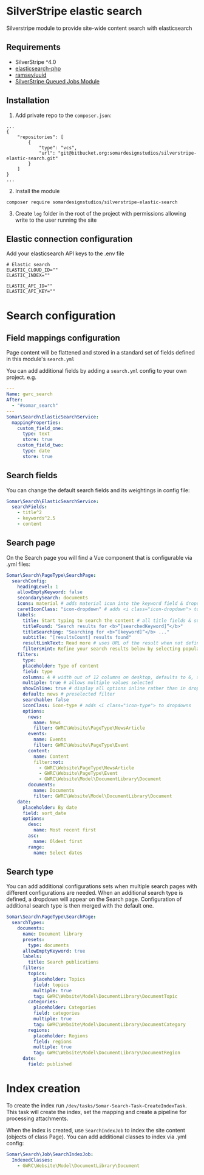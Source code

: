 # SilverStripe elastic search

Silverstripe module to provide site-wide content search with elasticsearch

## Requirements

- SilverStripe ^4.0
- [elasticsearch-php](https://github.com/elastic/elasticsearch-php)
- [ramsey/uuid](https://github.com/ramsey/uuid)
- [SilverStripe Queued Jobs Module](https://github.com/symbiote/silverstripe-queuedjobs)

## Installation

1. Add private repo to the `composer.json`:

```
...
{
    "repositories": [
        {
            "type": "vcs",
            "url": "git@bitbucket.org:somardesignstudios/silverstripe-elastic-search.git"
        }
    ]
}
...
```

2. Install the module

```
composer require somardesignstudios/silverstripe-elastic-search
```

3. Create `log` folder in the root of the project with permissions allowing write to the user running the site

## Elastic connection configuration

Add your elasticsearch API keys to the .env file

```
# Elastic search
ELASTIC_CLOUD_ID=""
ELASTIC_INDEX=""

ELASTIC_API_ID=""
ELASTIC_API_KEY=""

```

# Search configuration

## Field mappings configuration

Page content will be flattened and stored in a standard set of fields defined in this module's `search.yml`

You can add additional fields by adding a `search.yml` config to your own project. e.g.

```yaml
---
Name: gwrc_search
After:
  - "#somar_search"
---
Somar\Search\ElasticSearchService:
  mappingProperties:
    custom_field_one:
      type: text
      store: true
    custom_field_two:
      type: date
      store: true
```

## Search fields

You can change the default search fields and its weightings in config file:

```yaml
Somar\Search\ElasticSearchService:
  searchFields:
    - title^2
    - keywords^2.5
    - content
```

## Search page

On the Search page you will find a Vue component that is configurable via .yml files:

```yaml
Somar\Search\PageType\SearchPage:
  searchConfig:
    headingLevel: 1
    allowEmptyKeyword: false
    secondarySearch: documents
    icons: material # adds material icon into the keyword field & dropdown tag close
    caretIconClass: "icon-dropdown" # adds <i class="icon-dropdown"> to dropdowns
    labels:
      title: Start typing to search the content # all title fields & subtitle can have placeholders and html
      titleFound: "Search results for <b>“[searchedKeyword]”</b>"
      titleSearching: "Searching for <b>“[keyword]”</b> ..."
      subtitle: "[resultsCount] results found"
      resultLinkText: Read more # uses URL of the result when not defined
      filtersHint: Refine your search results below by selecting popular filters and/or ordering them by date.
    filters:
      type:
      placeholder: Type of content
      field: type
      columns: 4 # width out of 12 columns on desktop, defaults to 6, set to 6 on tablet & 12 on mobile
      multiple: true # allows multiple values selected
      showInline: true # display all options inline rather than in dropdown
      default: news # preselected filter
      searchable: false
      iconClass: icon-type # adds <i class="icon-type"> to dropdowns
      options:
        news:
          name: News
          filter: GWRC\Website\PageType\NewsArticle
        events:
          name: Events
          filter: GWRC\Website\PageType\Event
        content:
          name: Content
          filter:not:
            - GWRC\Website\PageType\NewsArticle
            - GWRC\Website\PageType\Event
            - GWRC\Website\Model\DocumentLibrary\Document
        documents:
          name: Documents
          filter: GWRC\Website\Model\DocumentLibrary\Document
    date:
      placeholder: By date
      field: sort_date
      options:
        desc:
          name: Most recent first
        asc:
          name: Oldest first
        range:
          name: Select dates
```

## Search type

You can add additional configurations sets when multiple search pages with different configurations are needed. When an additional search type is defined, a dropdown will appear on the Search page. Configuration of additional search type is then merged with the default one.

```yaml
Somar\Search\PageType\SearchPage:
  searchTypes:
    documents:
      name: Document library
      presets:
        type: documents
      allowEmptyKeyword: true
      labels:
        title: Search publications
      filters:
        topics:
          placeholder: Topics
          field: topics
          multiple: true
          tag: GWRC\Website\Model\DocumentLibrary\DocumentTopic
        categories:
          placeholder: Categories
          field: categories
          multiple: true
          tag: GWRC\Website\Model\DocumentLibrary\DocumentCategory
        regions:
          placeholder: Regions
          field: regions
          multiple: true
          tag: GWRC\Website\Model\DocumentLibrary\DocumentRegion
      date:
        field: published
```

# Index creation

To create the index run `/dev/tasks/Somar-Search-Task-CreateIndexTask`. This task will create the index, set the mapping and create a pipeline for processing attachments.

When the index is created, use `SearchIndexJob` to index the site content (objects of class Page). You can add additional classes to index via .yml config:

```yml
Somar\Search\Job\SearchIndexJob:
  IndexedClasses:
    - GWRC\Website\Model\DocumentLibrary\Document
```
